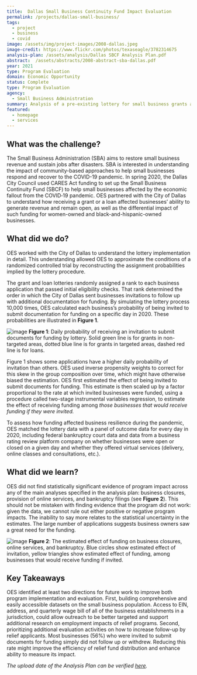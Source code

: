 ```yaml
---
title:  Dallas Small Business Continuity Fund Impact Evaluation
permalink: /projects/dallas-small-business/
tags: 
  - project  
  - business
  - covid
image: /assets/img/project-images/2008-dallas.jpeg
image-credit: https://www.flickr.com/photos/texaseagle/3782314675
analysis-plan: /assets/analysis/Dallas SBCF Analysis Plan.pdf
abstract:  /assets/abstracts/2008-abstract-sba-dallas.pdf
year: 2021
type: Program Evaluation
domain: Economic Opportunity
status: Complete
type: Program Evaluation
agency: 
  - Small Business Administration
summary: Analysis of a pre-existing lottery for small business grants and loans was unable to determine impact on business resilience
featured: 
  - homepage
  - services
---
```


## What was the challenge? 
The Small Business Administration (SBA) aims to restore small business revenue and sustain jobs after disasters. SBA is interested in understanding the impact of community-based approaches to help small businesses respond and recover to the COVID-19 pandemic. In spring 2020, the Dallas City Council used CARES Act funding to set up the Small Business Continuity Fund (SBCF) to help small businesses affected by the economic fallout from the COVID‐19 pandemic. OES partnered with the City of Dallas to understand how receiving a grant or a loan affected businesses’ ability to generate revenue and remain open, as well as the differential impact of such funding for women-owned and black-and-hispanic-owned businesses.

## What did we do? 
OES worked with the City of Dallas to understand the lottery implementation in detail. This understanding allowed OES to approximate the conditions of a randomized controlled trial by reconstructing the assignment probabilities implied by the lottery procedure.

The grant and loan lotteries randomly assigned a rank to each business application that passed initial eligibility checks. That rank determined the order in which the City of Dallas sent businesses invitations to follow up with additional documentation for funding. By simulating the lottery process 10,000 times, OES calculated each business’s probability of being invited to submit documentation for funding on a specific day in 2020. These probabilities are illustrated in **Figure 1**.

![image](https://oes.gsa.gov/assets/img/project-images/2008-graph-1.png)
**Figure 1**: Daily probability of receiving an invitation to submit documents for funding by lottery.   Solid green line is for grants in non-targeted areas, dotted blue line is for grants in targeted areas, dashed red line is for loans.

Figure 1 shows some applications have a higher daily probability of invitation than others. OES used inverse propensity weights to correct for this skew in the group composition over time, which might have otherwise biased the estimation. OES first estimated the effect of being invited to submit documents for funding. This estimate is then scaled up by a factor proportional to the rate at which invited businesses were funded, using a procedure called two-stage instrumental variables regression, to estimate the effect of receiving funding among *those businesses that would receive funding if they were invited.* 

To assess how funding affected business resilience during the pandemic, OES matched the lottery data with a panel of outcome data for every day in 2020, including federal bankruptcy court data and data from a business rating review platform company on whether businesses were open or closed on a given day and whether they offered virtual services (delivery, online classes and consultations, etc.). 


## What did we learn? 
OES did not find statistically significant evidence of program impact across any of the main analyses specified in the analysis plan: business closures, provision of online services, and bankruptcy filings (see **Figure 2**). This should not be mistaken with finding evidence that the program did not work: given the data, we cannot rule out either positive or negative program impacts. The inability to say more relates to the statistical uncertainty in the estimates. The large number of applications suggests business owners saw a great need for the funding.

![image](https://oes.gsa.gov/assets/img/project-images/2008-graph-2.png)
**Figure 2**: The estimated effect of funding on business closures, online services, and bankruptcy. Blue circles show estimated effect of invitation, yellow triangles show estimated effect of funding, among businesses that would receive funding if invited.   

## Key Takeaways
OES identified at least two directions for future work to improve both program implementation and evaluation. First, building comprehensive and easily accessible datasets on the small business population.  Access to EIN, address, and quarterly wage bill of all of the business establishments in a jurisdiction,  could allow outreach to be better targeted and support additional research on employment impacts of relief programs. Second, prioritizing additional evaluation activities on how to increase follow-up by relief applicants. Most businesses (56%) who were invited to submit documents for funding simply did not follow up or withdrew. Reducing this rate might improve the efficiency of relief fund distribution and enhance ability to measure its impact. 

*The upload date of the Analysis Plan can be verified <a href="https://github.com/gsa-oes/office-of-evaluation-sciences/commits/master/assets/analysis/Dallas SBCF Analysis Plan.pdf">here</a>.*
